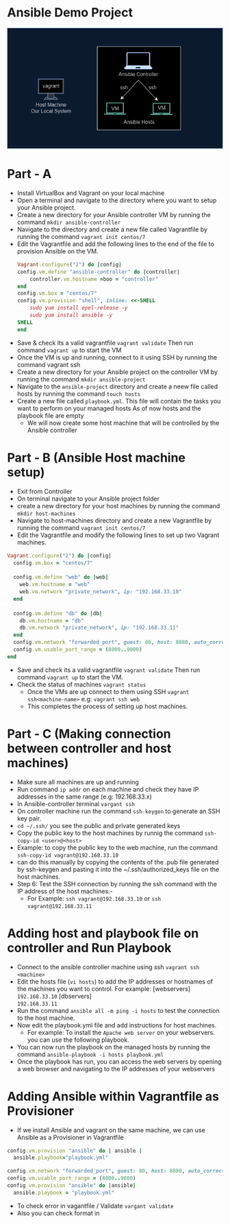 # Ansible Demo Project
<img src="../Assets/demo.png"> <br>

# Part - A
- Install VirtualBox and Vagrant on your local machine
- Open a terminal and navigate to the directory where you want to setup your Ansible project.
- Create a new directory for your Ansible controller VM by running the command
 `mkdir ansible-controller`
- Navigate to the directory and create a new file called Vagrantfile by running the command 
`vagrant init centos/7`
- Edit the Vagrantfile and add the following lines to the end of the file to provision Ansible on the VM.
    ```ruby 
    Vagrant.configure("2") do |config|
    config.vm.define "ansible-controller" do |controller|
        controller.vm.hostname =boo = "controller"
    end
    config.vm.box = "centos/7"
    config.vm.provision "shell", inline: <<-SHELL
        sudo yum install epel-release -y
        sudo yum install ansible -y
    SHELL
    end
    ```
-  Save & check its a valid vagrantfile `vagrant validate` Then run command `vagrant up` to start the VM 
- Once  the VM is up and running, connect to it using SSH by running the command vagrant ssh
- Create a new directory for your Ansible project on the controller VM by running the command 
`mkdir ansible-project`
- Navigate to the `ansible-project` directory and create a neew file called hosts by running the command `touch hosts`
- Create a new file called `playbook.yml`. This file will contain the tasks you want to perform on your managed hosts As of now hosts and the playbook file are empty
    - We will now create some host machine that will be controlled by the Ansible controller


# Part - B (Ansible Host machine setup)

- Exit from Controller 
- On terminal navigate to your Ansible project folder
- create a new directory for your host machines by running the command `mkdir host-machines`
- Navigate to host-machines directory and create a new Vagrantfile by running the command `vagrant init centos/7`
- Edit the Vagrantfile and modify the following lines to set up two Vagrant machines.
```ruby
Vagrant.configure("2") do |config|
  config.vm.box = "centos/7"
  
  config.vm.define "web" do |web|
    web.vm.hostname = "web"
    web.vm.network "private_network", ip: "192.168.33.10"
  end
  
  config.vm.define "db" do |db|
    db.vm.hostname = "db"
    db.vm.network "private_network", ip: "192.168.33.11"
  end
  config.vm.network "forwarded_port", guest: 80, host: 8080, auto_correct: true
  config.vm.usable_port_range = (8000..9000)
end 
```
- Save and check its a valid vagrantfile `vagrant validate` Then run command `vagrant up` to start the VM.
- Check the status of machines `vagrant status`
   - Once the VMs are up connect to them using SSH `vagrant ssh<machine-name>`  e.g: `vagrant ssh web` 
   - This completes the process of setting up host machines.


# Part - C (Making connection between controller and host machines)

- Make sure all machines are up and running
- Run command `ip addr` on each machine and check they have IP addresses in the same range (e.g: 192.168.33.x)
- In Ansible-controller terminal `vargant ssh`
- On controller machine run the command `ssh-keygen` to generate an SSH key pair.
- `cd ~/.ssh/` you see the public and private generated keys
- Copy the public key to the host machines by runnig the command `ssh-copy-id <user>@<host>`
- Example: to copy the public key to the web machine, run the command `ssh-copy-id vagrant@192.168.33.10`
- can do this manually by copying the contents of the .pub file generated by ssh-keygen and pasting it into the ~/.ssh/authorized_keys file on the host machines.
- Step 6: Test the SSH connection by running the ssh command with the IP address of the host machines:-
    - For Example: `ssh vagrant@192.168.33.10` or `ssh vagrant@192.168.33.11`

# Adding host and playbook file on controller and Run Playbook

- Connect to the ansible controller machine using ssh `vagrant ssh <machine>`
- Edit the hosts file (`vi hosts`) to add the IP addresses or hostnames of the machines you want to control. For example:
[webservers] <br>
`192.168.33.10`
[dbservers] <br>
`192.168.33.11`
- Run the command `ansible all -m ping -i hosts` to test the connection to the host machine.
- Now edit the playbook.yml file and add instructions for host machines.
    - For example: To install the `Apache web server` on your webservers. you can use the following playbook.
- You can now run the playbook on the managed hosts by running the command  `ansible-playbook -i hosts playbook.yml`
- Once the playbook has run, you can access the web servers by opening a web browser and navigating to the IP addresses of your webservers


# Adding Ansible within Vagrantfile as Provisioner

- If we install Ansible and vagrant on the same machine, we can use Ansible as a Provisioner in Vagrantfile
```ruby
config.vm.provision "ansible" do | ansible |
  ansible.playbook="playbook.yml"
```

```ruby
config.vm.network "forwarded_port", guest: 80, host: 8080, auto_correct: true
config.vm.usable_port_range = (8000..9000)
config.vm.provision "ansible" do |ansible|
  ansible.playbook = "playbook.yml"
```

- To check error in vagantfile / Validate
`vargant validate`
- Also you can check format in <a href="https://codebeautify.org/ruby-formatter-beautifier">